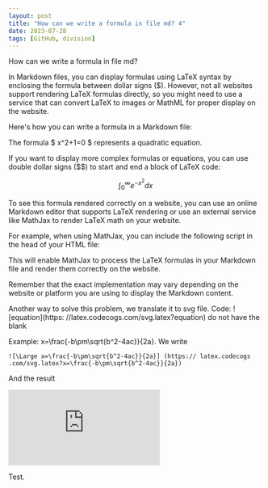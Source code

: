 ```yaml
---
layout: post
title: "How can we write a formula in file md? 4"
date: 2023-07-28
tags: [GitHub, division]
---
```


How can we write a formula in file md?

In Markdown files, you can display formulas using LaTeX syntax by enclosing the formula between dollar signs ($). However, not all websites support rendering LaTeX formulas directly, so you might need to use a service that can convert LaTeX to images or MathML for proper display on the website.
<!--more-->

Here's how you can write a formula in a Markdown file:

The formula $ x^2+1=0 $ represents a quadratic equation.

If you want to display more complex formulas or equations, you can use double dollar signs ($$) to start and end a block of LaTeX code:

$$
\int_{0}^{\infty} e^{-x^2} dx
$$

To see this formula rendered correctly on a website, you can use an online Markdown editor that supports LaTeX rendering or use an external service like MathJax to render LaTeX math on your website.

For example, when using MathJax, you can include the following script in the head of your HTML file:

<script type="text/javascript" async
  src="https://cdnjs.cloudflare.com/ajax/libs/mathjax/2.7.7/MathJax.js?config=TeX-MML-AM_CHTML">
</script>

This will enable MathJax to process the LaTeX formulas in your Markdown file and render them correctly on the website.

Remember that the exact implementation may vary depending on the website or platform you are using to display the Markdown content.


Another way to solve this problem, we translate it to svg file. Code: ![equation](https: //latex.codecogs.com/svg.latex?equation) do not have the blank

Example: x=\frac{-b\pm\sqrt{b^2-4ac}}{2a}. We write
```
![\Large x=\frac{-b\pm\sqrt{b^2-4ac}}{2a}] (https:// latex.codecogs .com/svg.latex?x=\frac{-b\pm\sqrt{b^2-4ac}}{2a})

```
And the result

![\Large x=\frac{-b\pm\sqrt{b^2-4ac}}{2a}](https://latex.codecogs.com/svg.latex?x%3D%5Cfrac%7B-b%5Cpm%5Csqrt%7Bb%5E2-4ac%7D%7D%7B2a%7D)

Test.

<div class="fb-comments" data-href="https://hoangnamphan.github.io/blog/equation4" data-width="300" data-numposts="10"></div>

